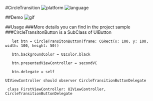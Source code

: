 #CircleTransition
![platform](http://img.shields.io/badge/platform-ios-blue.svg?style=flat)
![language](http://img.shields.io/badge/language-swift-brightgreen.svg?style=flat)

##Demo
![gif](https://github.com/zhangsihuai/NewCircleTransition/blob/master/Demo.gif)


##Usage
###More details you can find in the project sample
###CircleTransitonButton is a SubClass of UIButton

	   let btn = CircleTransitonButton(frame: CGRect(x: 100, y: 100, width: 100, height: 50))

	   btn.backgroundColor = UIColor.black
	   
	   btn.presentedViewController = secondVC
	   
	   btn.delegate = self 
	   
 `UIViewController should observer CircleTransitionButtonDelegate`
 
     class FirstViewController: UIViewController, CircleTransitionButtonDelegate
 
 


